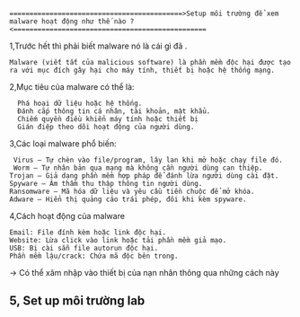                              ===========================================>Setup môi trường để xem malware hoạt động như thế nào ?<================================================
1,Trước hết thì phải biết malware nó là cái gì đã . 

    Malware (viết tắt của malicious software) là phần mềm độc hại được tạo ra với mục đích gây hại cho máy tính, thiết bị hoặc hệ thống mạng.

2,Mục tiêu của malware có thể là:

      Phá hoại dữ liệu hoặc hệ thống.
      Đánh cắp thông tin cá nhân, tài khoản, mật khẩu.
      Chiếm quyền điều khiển máy tính hoặc thiết bị
      Gián điệp theo dõi hoạt động của người dùng.
      
3,Các loại malware phổ biến:

     Virus – Tự chèn vào file/program, lây lan khi mở hoặc chạy file đó.
     Worm – Tự nhân bản qua mạng mà không cần người dùng can thiệp.
    Trojan – Giả dạng phần mềm hợp pháp để đánh lừa người dùng cài đặt.
    Spyware – Âm thầm thu thập thông tin người dùng.
    Ransomware – Mã hóa dữ liệu và yêu cầu tiền chuộc để mở khóa.
    Adware – Hiển thị quảng cáo trái phép, đôi khi kèm spyware.
    
4,Cách hoạt động của malware

    Email: File đính kèm hoặc link độc hại.
    Website: Lừa click vào link hoặc tải phần mềm giả mạo.
    USB: Bị cài sẵn file autorun độc hại.
    Phần mềm lậu/crack: Chứa mã độc bên trong.
  -> Có thể xâm nhập vào thiết bị của nạn nhân thông qua những cách này
  
5, Set up môi trường lab
-































    
